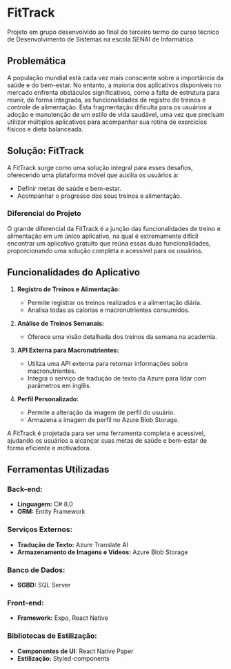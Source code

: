 # FitTrack

Projeto em grupo desenvolvido ao final do terceiro termo do curso técnico de Desenvolvimento de Sistemas na escola SENAI de Informática.

## Problemática

A população mundial está cada vez mais consciente sobre a importância da saúde e do bem-estar. No entanto, a maioria dos aplicativos disponíveis no mercado enfrenta obstáculos significativos, como a falta de estrutura para reunir, de forma integrada, as funcionalidades de registro de treinos e controle de alimentação. Esta fragmentação dificulta para os usuários a adoção e manutenção de um estilo de vida saudável, uma vez que precisam utilizar múltiplos aplicativos para acompanhar sua rotina de exercícios físicos e dieta balanceada.

## Solução: FitTrack

A FitTrack surge como uma solução integral para esses desafios, oferecendo uma plataforma móvel que auxilia os usuários a:

- Definir metas de saúde e bem-estar.
- Acompanhar o progresso dos seus treinos e alimentação.

### Diferencial do Projeto

O grande diferencial da FitTrack é a junção das funcionalidades de treino e alimentação em um único aplicativo, na qual é extremamente difícil encontrar um aplicativo gratuito que reúna essas duas funcionalidades, proporcionando uma solução completa e acessível para os usuários.

## Funcionalidades do Aplicativo

1. **Registro de Treinos e Alimentação:**
   - Permite registrar os treinos realizados e a alimentação diária.
   - Analisa todas as calorias e macronutrientes consumidos.

2. **Análise de Treinos Semanais:**
   - Oferece uma visão detalhada dos treinos da semana na academia.

3. **API Externa para Macronutrientes:**
   - Utiliza uma API externa para retornar informações sobre macronutrientes.
   - Integra o serviço de tradução de texto da Azure para lidar com parâmetros em inglês.

4. **Perfil Personalizado:**
   - Permite a alteração da imagem de perfil do usuário.
   - Armazena a imagem de perfil no Azure Blob Storage.

A FitTrack é projetada para ser uma ferramenta completa e acessível, ajudando os usuários a alcançar suas metas de saúde e bem-estar de forma eficiente e motivadora.

## Ferramentas Utilizadas

### Back-end:
- **Linguagem:** C# 8.0
- **ORM:** Entity Framework

### Serviços Externos:
- **Tradução de Texto:** Azure Translate AI
- **Armazenamento de Imagens e Vídeos:** Azure Blob Storage

### Banco de Dados:
- **SGBD:** SQL Server

### Front-end:
- **Framework:** Expo, React Native

### Bibliotecas de Estilização:
- **Componentes de UI:** React Native Paper
- **Estilização:** Styled-components
